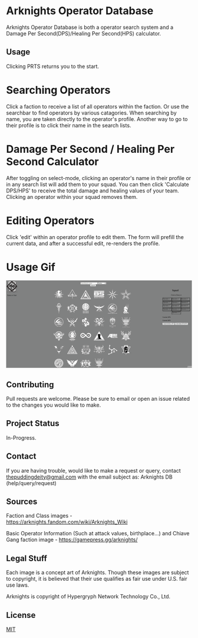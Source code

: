 # Arknights Operator Database

Arknights Operator Database is both a operator search system and a Damage Per Second(DPS)/Healing Per Second(HPS) calculator.

## Usage

Clicking PRTS returns you to the start.

# Searching Operators

Click a faction to receive a list of all operators within the faction. 
Or use the searchbar to find operators by various catagories. When searching by name, you are taken directly to the operator's profile.
Another way to go to their profile is to click their name in the search lists. 

# Damage Per Second / Healing Per Second Calculator

After toggling on select-mode, clicking an operator's name in their profile or in any search list will add them to your squad. You can then
click 'Calculate DPS/HPS' to receive the total damage and healing values of your team. Clicking an operator within your squad removes them.

# Editing Operators

Click 'edit' within an operator profile to edit them. The form will prefill the current data, and after a successful edit, re-renders the profile.

# Usage Gif
![tutorial gif](./tutorial.gif)

## Contributing

Pull requests are welcome. Please be sure to email or open an issue related to the changes you would like to make.

## Project Status

In-Progress.

## Contact

If you are having trouble, would like to make a request or query, contact thepuddingdeity@gmail.com with the email subject as:
Arknights DB (help/query/request)

## Sources

Faction and Class images - https://arknights.fandom.com/wiki/Arknights_Wiki

Basic Operator Information (Such at attack values, birthplace...) and Chiave Gang faction image - https://gamepress.gg/arknights/

## Legal Stuff

Each image is a concept art of Arknights. Though these images are subject to copyright, it is believed that their use qualifies as fair use under U.S. fair use laws.

Arknights is copyright of Hypergryph Network Technology Co., Ltd.

## License

[MIT](https://choosealicense.com/licenses/mit/)